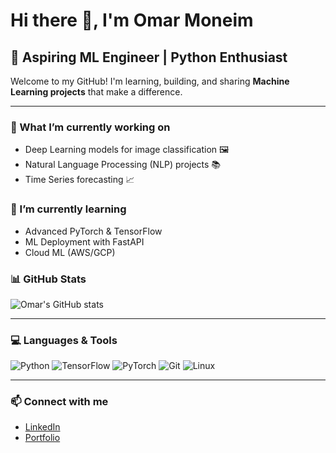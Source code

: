 # Hi there 👋, I'm Omar Moneim

## 🚀 Aspiring ML Engineer | Python Enthusiast

Welcome to my GitHub! I'm learning, building, and sharing **Machine Learning projects** that make a difference.

---

### 🔭 What I’m currently working on
- Deep Learning models for image classification 🖼️
- Natural Language Processing (NLP) projects 📚
- Time Series forecasting 📈

### 🌱 I’m currently learning
- Advanced PyTorch & TensorFlow
- ML Deployment with FastAPI
- Cloud ML (AWS/GCP)

### 📊 GitHub Stats
![Omar's GitHub stats](https://github-readme-stats.vercel.app/api?username=OmarMoneim&show_icons=true&theme=radical)

---

### 💻 Languages & Tools
![Python](https://img.shields.io/badge/-Python-3776AB?style=flat&logo=python&logoColor=white)
![TensorFlow](https://img.shields.io/badge/-TensorFlow-FF6F00?style=flat&logo=tensorflow&logoColor=white)
![PyTorch](https://img.shields.io/badge/-PyTorch-EE4C2C?style=flat&logo=pytorch&logoColor=white)
![Git](https://img.shields.io/badge/-Git-F05032?style=flat&logo=git&logoColor=white)
![Linux](https://img.shields.io/badge/-Linux-FCC624?style=flat&logo=linux&logoColor=black)

---

### 📫 Connect with me
- [LinkedIn](https://www.linkedin.com/in/omar-moneim)
- [Portfolio](https://your-portfolio-link.com)
